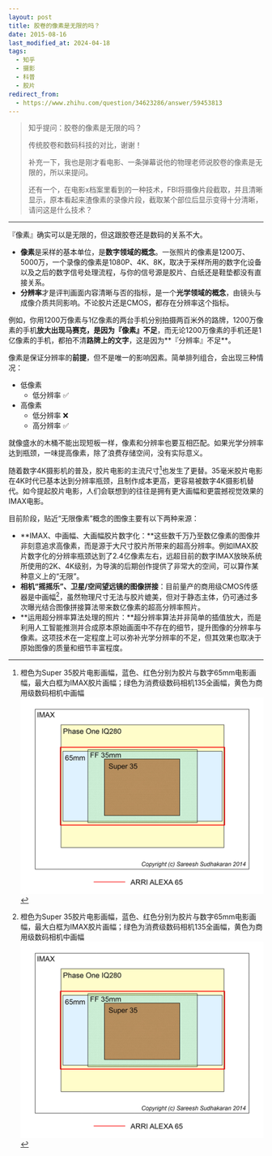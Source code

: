 ```yaml
---
layout: post
title: 胶卷的像素是无限的吗？
date: 2015-08-16
last_modified_at: 2024-04-18
tags:
  - 知乎
  - 摄影
  - 科普
  - 胶片
redirect_from:
  - https://www.zhihu.com/question/34623286/answer/59453813
---
```

> 知乎提问：胶卷的像素是无限的吗？
> 
> 传统胶卷和数码科技的对比，谢谢！
> 
> 补充一下，我也是刚才看电影、一条弹幕说他的物理老师说胶卷的像素是无限的，所以来提问。
> 
> 还有一个，在电影x档案里看到的一种技术，FBI将摄像片段截取，并且清晰显示，原本看起来渣像素的录像片段，截取某个部位后显示变得十分清晰，请问这是什么技术？

---

『像素』确实可以是无限的，但这跟胶卷还是数码的关系不大。

- **像素**是采样的基本单位，是**数字领域的概念**。一张照片的像素是1200万、5000万，一个录像的像素是1080P、4K、8K，取决于采样所用的数字化设备以及之后的数字信号处理流程，与你的信号源是胶片、白纸还是鞋垫都没有直接关系。
- **分辨率**才是评判画面内容清晰与否的指标，是一个**光学领域的概念**，由镜头与成像介质共同影响。不论胶片还是CMOS，都存在分辨率这个指标。

例如，你用1200万像素与1亿像素的两台手机分别拍摄两百米外的路牌，1200万像素的手机**放大出现马赛克，**是因为**『像素』不足**，而无论1200万像素的手机还是1亿像素的手机，都拍不清**路牌上的文字**，这是因为**『分辨率』不足**。

像素是保证分辨率的**前提**，但不是唯一的影响因素。简单排列组合，会出现三种情况：

- 低像素
	- 低分辨率 ✅
- 高像素
	- 低分辨率 ❌
	- 高分辨率 ✅

就像盛水的木桶不能出现短板一样，像素和分辨率也要互相匹配。如果光学分辨率达到瓶颈，一味提高像素，除了浪费存储空间，没有实际意义。

随着数字4K摄影机的普及，胶片电影的主流尺寸[^size]也发生了更替。35毫米胶片电影在4K时代已基本达到分辨率瓶颈，且制作成本更高，更容易被数字4K摄影机替代。如今提起胶片电影，人们会联想到的往往是拥有更大画幅和更震撼视觉效果的IMAX电影。

目前阶段，贴近“无限像素”概念的图像主要有以下两种来源：

- **IMAX、中画幅、大画幅胶片数字化：**这些数千万乃至数亿像素的图像并非刻意追求高像素，而是源于大尺寸胶片所带来的超高分辨率。例如IMAX胶片数字化的分辨率瓶颈达到了2.4亿像素左右，远超目前的数字IMAX放映系统所使用的2K、4K级别，为导演的后期创作提供了非常大的空间，可以算作某种意义上的“无限”。
- **相机“摇摇乐”、卫星/空间望远镜的图像拼接**：目前量产的商用级CMOS传感器是中画幅[^size]，虽然物理尺寸无法与胶片媲美，但对于静态主体，仍可通过多次曝光结合图像拼接算法带来数亿像素的超高分辨率照片。
- **运用超分辨率算法处理的照片：**超分辨率算法并非简单的插值放大，而是利用人工智能推测并合成原本原始画面中不存在的细节，提升图像的分辨率与像素。这项技术在一定程度上可以弥补光学分辨率的不足，但其效果也取决于原始图像的质量和细节丰富程度。

[^size]: 橙色为Super 35胶片电影画幅，蓝色、红色分别为胶片与数字65mm电影画幅，最大白框为IMAX胶片画幅；绿色为消费级数码相机135全画幅，黄色为商用级数码相机中画幅<br>![](/assets/img/film-formats.jpg)
